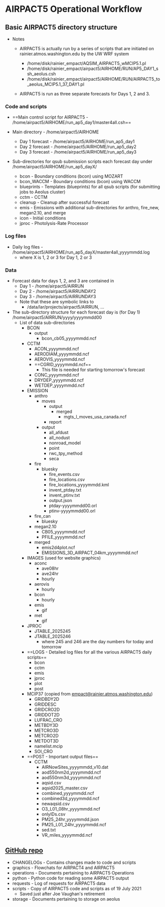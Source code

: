 # AIRPACT5 Operational Workflow

## Basic AIRPACT5 directory structure

- Notes
  - AIRPACT5 is actually run by a series of scripts that are initiated on rainier.atmos.washington.edu by the UW WRF system
    - /home/disk/rainier_empact/AQSIM_AIRPACT5_wMCIP5.1.pl
    - /home/disk/rainier_empact/airpact5/AIRHOME/RUN/AP5_DAY1_ssh_aeolus.csh
    - /home/disk/rainier_empact/airpact5/AIRHOME/RUN/AIRPACT5_to_aeolus_MCIP5.1_37_DAY1.pl

  - AIRPACT5 is run as three separate forecasts for Days 1, 2 and 3.

### Code and scripts

- ==Main control script for AIRPACT5 - /home/airpact5/AIRHOME/run_ap5_day1/master4all.csh==

- Main directory - /home/airpact5/AIRHOME
  - Day 1 forecast - /home/airpact5/AIRHOME/run_ap5_day1
  - Day 2 forecast - /home/airpact5/AIRHOME/run_ap5_day2
  - Day 3 forecast - /home/airpact5/AIRHOME/run_ap5_day3

- Sub-directories for qsub submission scripts each forecast day under /home/airpact5/AIRHOME/run_ap5_dayX/
  - bcon - Boundary conditions (bcon) using MOZART
  - bcon_WACCM - Boundary conditions (bcon) using WACCM
  - blueprints - Templates (blueprints) for all qsub scripts (for submitting jobs to Aeolus cluster)
  - cctm - CCTM 
  - cleanup - Cleanup after successful forecast
  - emis - Emissions with additional sub-directories for anthro, fire_new, megan2.10, and merge
  - icon - Initial conditions
  - jproc - Photolysis-Rate Processor

### Log files

- Daily log files - /home/airpact5/AIRHOME/run_ap5_dayX/master4all_yyyymmdd.log
  - where X is 1, 2 or 3 for Day 1, 2 or 3

### Data

- Forecast data for days 1, 2, and 3 are contained in
  - Day 1 - /home/airpact5/AIRRUN
  - Day 2 - /home/airpact5/AIRRUNDAY2
  - Day 3 - /home/airpact5/AIRRUNDAY3
  - Note that these are symbolic links to
    - /data/lar/projects/airpact5/AIRRUN, ...
- The sub-directory structure for each forecast day is (for Day 1) /home/airpact5/AIRRUN/yyyy/yyyymmdd00
  - List of data sub-directories
    - BCON
      - output
        - bcon_cb05_yyyymmdd.ncf
    - CCTM
      - ACON_yyyymmdd.ncf
      - AERODIAM_yyyymmdd.ncf
      - AEROVIS_yyyymmdd.ncf
      - ==CGRID_yyyymmdd.ncf==
        - This file is needed for starting tomorrow's forecast
      - CONC_yyyymmdd.ncf
      - DRYDEP_yyyymmdd.ncf
      - WETDEP_yyyymmdd.ncf
    - EMISSION
      - anthro
        - moves
          - output
            - merged
              - mgts_l_moves_usa_canada.ncf
          - report
        - output
          - all_afdust
          - all_nodust
          - nonroad_model
          - point
          - rwc_tpy_method
          - seca
      - fire
        - bluesky
          - fire_events.csv
          - fire_locations.csv
          - fire_locations_yyyymmdd.kml
          - invent_ptday.txt
          - invent_ptinv.txt
          - output.json
          - ptday-yyyymmdd00.orl
          - ptinv-yyyymmdd00.orl
      - fire_can
        - bluesky
      - megan2.10
        - CB05_yyyymmdd.ncf
        - PFILE_yyyymmdd.ncf
      - merged
        - emis2d4plot.ncf
        - EMISSIONS_3D_AIRPACT_04km_yyyymmdd.ncf
    - IMAGES (used for website graphics)
      - aconc
        - ave08hr
        - ave24hr
        - hourly
      - aerovis
        - hourly
      - bcon
        - hourly
      - emis
        - gif
      - met
        - gif
    - JPROC
      - JTABLE_2025245
      - JTABLE_2025246
        - where 245 and 246 are the day numbers for today and tomorrow
    - ==LOGS - Detailed log files for all the various AIRPACT5 daily scripts==
      - bcon
      - cctm
      - emis
      - jproc
      - plot
      - post
    - MCIP37 (copied from empact@rainier.atmos.washington.edu)
      - GRIDBDY2D
      - GRIDDESC
      - GRIDCRO2D
      - GRIDDOT2D
      - LUFRAC_CRO
      - METBDY3D
      - METCRO3D
      - METCRO2D
      - METDOT3D
      - namelist.mcip
      - SOI_CRO
    - ==POST - Important output files==
      - CCTM
        - AIRNowSites_yyyymmdd_v10.dat
        - aod550nm2d_yyyymmdd.ncf
        - aod550nm3d_yyyymmdd.ncf
        - aqsid.csv
        - aqsid2025_master.csv
        - combined_yyyymmdd.ncf
        - combined3d_yyyymmdd.ncf
        - newaqsid.csv
        - O3_L01_08hr_yyyymmdd.ncf
        - onlyIDs.csv
        - PM25_24hr_yyyymmdd.json
        - PM25_L01_24hr_yyyymmdd.ncf
        - sed.txt
        - VR_miles_yyyymmdd.ncf

## [GitHub repo](https://github.com/wsular/airpact)

- CHANGELOGs - Contains changes made to code and scripts
- graphics - Flowchats for AIRPACT4 and AIRPACT5
- operations - Documents pertaining to AIRPACT5 Operations
- python - Python code for reading some AIRPACT5 output
- requests - Log of requests for AIRPACT5 data
- scripts - Copy of AIRPACT5 code and scripts as of 19 July 2021
  - Saved just after Joe Vaughan's retirement
- storage - Documents pertaining to storage on aeolus

